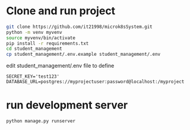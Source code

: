 # Clone and run project
```bash
git clone https://github.com/it21998/microk8sSystem.git
python -m venv myvenv
source myvenv/bin/activate
pip install -r requirements.txt
cd student_management
cp student_management/.env.example student_management/.env
```
edit student_management/.env file to define
```vim
SECRET_KEY='test123'
DATABASE_URL=postgres://myprojectuser:password@localhost:/myproject
```
# run development server
```bash
python manage.py runserver
```
